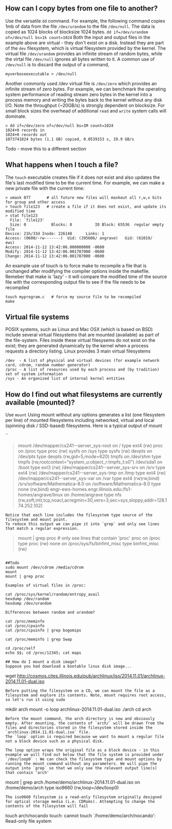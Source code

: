 ## How can I copy bytes from one file to another?
Use  the versatile `dd` command. For example, the following command copies 1mb of data from the file `/dev/urandom` to the file `/dev/null`. The data is copied as 1024 blocks of blocksize 1024 bytes.
`
dd if=/dev/urandom of=/dev/null bs=1k count=1024
`
Both the input and output files in the example above are virtual - they don't exist on a disk. Instead they are part of the `dev` filesystem, which is virtual filesystem provided by the kernel.
The virtual file `/dev/urandom` provides an infinite stream of random bytes, while the virtal file `/dev/null` ignores all bytes written to it. A common use of `/dev/null` is to discard the output of a command,
```
myverboseexecutable > /dev/null
```

Another commonly used /dev virtual file is `/dev/zero` which provides an infinite stream of zero bytes.
For example, we can benchmark the operating system performance of reading stream zero bytes in the kernel into a process memory and writing the bytes back to the kernel without any disk I/O. Note the throughput (~20GB/s) is strongly dependent on blocksize. For small block sizes the overhead of additional `read` and `write` system calls will  dominate.

```
> dd if=/dev/zero of=/dev/null bs=1M count=1024
1024+0 records in
1024+0 records out
1073741824 bytes (1.1 GB) copied, 0.0539153 s, 19.9 GB/s
```


Todo - move this to a different section
## What happens when I touch a file?
The `touch` executable creates file if it does not exist and also updates the file's last modified time to be the current time. For example, we can make a new private file with the current time:
```
> umask 077       # all future new files will maskout all r,w,x bits for group and other access
> touch file123   # create a file if it does not exist, and update its modified time
> stat file123
  File: `file123'
  Size: 0         	Blocks: 0          IO Block: 65536  regular empty file
Device: 21h/33d	Inode: 226148      Links: 1
Access: (0600/-rw-------)  Uid: (395606/ angrave)   Gid: (61019/     ews)
Access: 2014-11-12 13:42:06.000000000 -0600
Modify: 2014-11-12 13:42:06.001787000 -0600
Change: 2014-11-12 13:42:06.001787000 -0600
```

An example use of touch is to force make to recompile a file that is unchanged after modifying the compiler options inside the makefile. Remeber that make is 'lazy' - it will compare the modified time of the source file with the corresponding output file to see if the file needs to be recompiled
```
touch myprogram.c   # force my source file to be recompiled
make
```

## Virtual file systems
POSIX systems, such as Linux and Mac OSX (which is based on BSD) include several virtual filesystems that are mounted (available) as part of the file-system. Files inside these virtual filesysems do not exist on the exist; they are generated dynamically by the kernel when a process requests a directory listing.
Linux provides 3 main virtual filesystems
```
/dev  - A list of physical and virtual devices (for example network card, cdrom, random number generator)
/proc - A list of resources used by each process and (by tradition) set of system information
/sys - An organized list of internal kernel entities
```
## How do I find out what filesystems are currently available (mounted)?
Use `mount`
Using mount without any options generates a list (one filesystem per line) of mounted filesystems including networked, virtual and local (spinning disk / SSD-based) filesystems. Here is a typical output of mount

``
> mount
/dev/mapper/cs241--server_sys-root on / type ext4 (rw)
proc on /proc type proc (rw)
sysfs on /sys type sysfs (rw)
devpts on /dev/pts type devpts (rw,gid=5,mode=620)
tmpfs on /dev/shm type tmpfs (rw,rootcontext="system_u:object_r:tmpfs_t:s0")
/dev/sda1 on /boot type ext3 (rw)
/dev/mapper/cs241--server_sys-srv on /srv type ext4 (rw)
/dev/mapper/cs241--server_sys-tmp on /tmp type ext4 (rw)
/dev/mapper/cs241--server_sys-var on /var type ext4 (rw)rw,bind)
/srv/software/Mathematica-8.0 on /software/Mathematica-8.0 type none (rw,bind)
engr-ews-homes.engr.illinois.edu:/fs1-homes/angrave/linux on /home/angrave type nfs (rw,soft,intr,tcp,noacl,acregmin=30,vers=3,sec=sys,sloppy,addr=128.174.252.102)
```
Notice that each line includes the filesystem type source of the filesystem and mount point.
To reduce this output we can pipe it into `grep` and only see lines that match a regular expression. 
```
>mount | grep proc  # only see lines that contain 'proc'
proc on /proc type proc (rw)
none on /proc/sys/fs/binfmt_misc type binfmt_misc (rw)
```

##Todo
sudo mount /dev/cdrom /media/cdrom
mount
mount | grep proc

Examples of virtual files in /proc:

cat /proc/sys/kernel/random/entropy_avail
hexdump /dev/random
hexdump /dev/urandom

Differences between random and urandom?

cat /proc/meminfo
cat /proc/cpuinfo
cat /proc/cpuinfo | grep bogomips

cat /proc/meminfo | grep Swap

cd /proc/self
echo $$; cd /proc/12345; cat maps

## How do I mount a disk image?
Suppose you had download a bootable linux disk image...
```
wget http://cosmos.cites.illinois.edu/pub/archlinux/iso/2014.11.01/archlinux-2014.11.01-dual.iso
```
Before putting the filesystem on a CD, we can mount the file as a filesystem and explore its contents. Note, mount requires root access, so let's run it using sudo
```
mkdir arch
mount -o loop archlinux-2014.11.01-dual.iso ./arch
cd arch
```
Before the mount command, the arch directory is new and obviously empty. After mounting, the contents of `arch/` will be drawn from the files and directories stored in the filesystem stored inside the `archlinux-2014.11.01-dual.iso` file.
The `loop` option is required because we want to mount a regular file not a block device such as a physical disk. 

The loop option wraps the original file as a block device - in this example we will find out below that the file system is provided under `/dev/loop0` : We can check the filesystem type and mount options by running the mount command without any parameters. We will pipe the output into `grep` so that we only see the relevant output line(s) that contain 'arch'
```
mount | grep arch
/home/demo/archlinux-2014.11.01-dual.iso on /home/demo/arch type iso9660 (rw,loop=/dev/loop0)
```
The iso9660 filesystem is a read-only filesystem originally designed for optical storage media (i.e. CDRoms). Attempting to change the contents of the filesystem will fail
```
touch arch/nocando
touch: cannot touch `/home/demo/arch/nocando': Read-only file system
```

